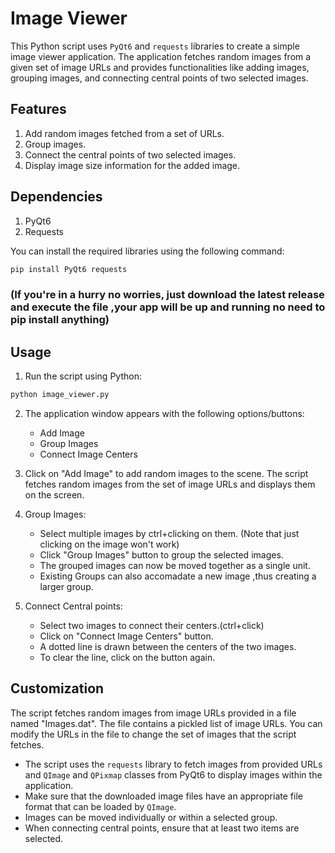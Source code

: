 # Image Viewer

This Python script uses `PyQt6` and `requests` libraries to create a simple image viewer application. The application fetches random images from a given set of image URLs and provides functionalities like adding images, grouping images, and connecting central points of two selected images.

## Features

1. Add random images fetched from a set of URLs.
2. Group images.
3. Connect the central points of two selected images.
4. Display image size information for the added image.

## Dependencies

1. PyQt6
2. Requests

You can install the required libraries using the following command:

```bash
pip install PyQt6 requests
```
### (If you're in a hurry no worries, just download the latest release and execute the file ,your app will be up and running no need to pip install anything)

## Usage

1. Run the script using Python:

```bash
python image_viewer.py
```

2. The application window appears with the following options/buttons:

    - Add Image
    - Group Images
    - Connect Image Centers

3. Click on "Add Image" to add random images to the scene. The script fetches random images from the set of image URLs and displays them on the screen.

4. Group Images:

    - Select multiple images by ctrl+clicking on them. (Note that just clicking on the image won't work)
    - Click "Group Images" button to group the selected images.
    - The grouped images can now be moved together as a single unit.
    - Existing Groups can also accomadate a new image ,thus creating a larger group.

5. Connect Central points:

    - Select two images to connect their centers.(ctrl+click)
    - Click on "Connect Image Centers" button.
    - A dotted line is drawn between the centers of the two images.
    - To clear the line, click on the button again.

## Customization

The script fetches random images from image URLs provided in a file named "Images.dat". The file contains a pickled list of image URLs. You can modify the URLs in the file to change the set of images that the script fetches.


- The script uses the `requests` library to fetch images from provided URLs and `QImage` and `QPixmap` classes from PyQt6 to display images within the application.
- Make sure that the downloaded image files have an appropriate file format that can be loaded by `QImage`.
- Images can be moved individually or within a selected group.
- When connecting central points, ensure that at least two items are selected.
